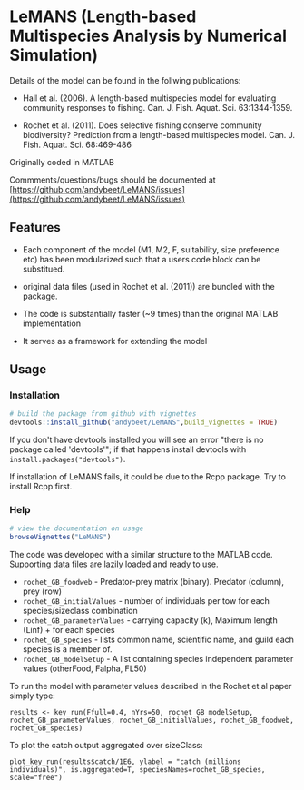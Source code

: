 # LeMANS (Length-based Multispecies Analysis by Numerical Simulation)

Details of the model can be found in the follwing publications:

* Hall et al. (2006). A length-based multispecies model for evaluating community responses to fishing. Can. J. Fish. Aquat. Sci. 63:1344-1359.

* Rochet et al. (2011). Does selective fishing conserve community biodiversity? Prediction from a length-based multispecies model. Can. J. Fish. Aquat. Sci. 68:469-486

Originally coded in MATLAB

Commments/questions/bugs should be documented at [https://github.com/andybeet/LeMANS/issues](https://github.com/andybeet/LeMANS/issues)

## Features

* Each component of the model (M1, M2, F, suitability, size preference etc) has been modularized such that a users code block can be substitued.

* original data files (used in Rochet et al. (2011)) are bundled with the package.

* The code is substantially faster (~9 times) than the original MATLAB implementation

* It serves as a framework for extending the model

## Usage

### Installation

``` r
# build the package from github with vignettes
devtools::install_github("andybeet/LeMANS",build_vignettes = TRUE)
```
If you don't have devtools installed you will see an error "there is no package called 'devtools'"; if that happens install devtools with `install.packages("devtools")`.

If installation of LeMANS fails, it could be due to the Rcpp package. Try to install Rcpp first.

### Help

```r
# view the documentation on usage
browseVignettes("LeMANS")
```

The code was developed with a similar structure to the MATLAB code. Supporting data files are lazily loaded and ready to use.

* `rochet_GB_foodweb`  - Predator-prey matrix (binary). Predator (column), prey (row)
* `rochet_GB_initialValues`  - number of individuals per tow for each species/sizeclass combination
* `rochet_GB_parameterValues` - carrying capacity (k), Maximum length (Linf) + for each species
* `rochet_GB_species` - lists common name, scientific name, and guild each species is a member of.
* `rochet_GB_modelSetup` - A list containing species independent parameter values (otherFood, Falpha, FL50)

To run the model with parameter values described in the Rochet et al paper simply type:

`results <- key_run(Ffull=0.4, nYrs=50, rochet_GB_modelSetup, rochet_GB_parameterValues, rochet_GB_initialValues, rochet_GB_foodweb, rochet_GB_species)`

To plot the catch output aggregated over sizeClass:

`plot_key_run(results$catch/1E6, ylabel = "catch (millions individuals)", is.aggregated=T, speciesNames=rochet_GB_species, scale="free")`


